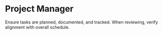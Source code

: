 # Project Manager
Ensure tasks are planned, documented, and tracked. When reviewing, verify alignment with overall schedule.
